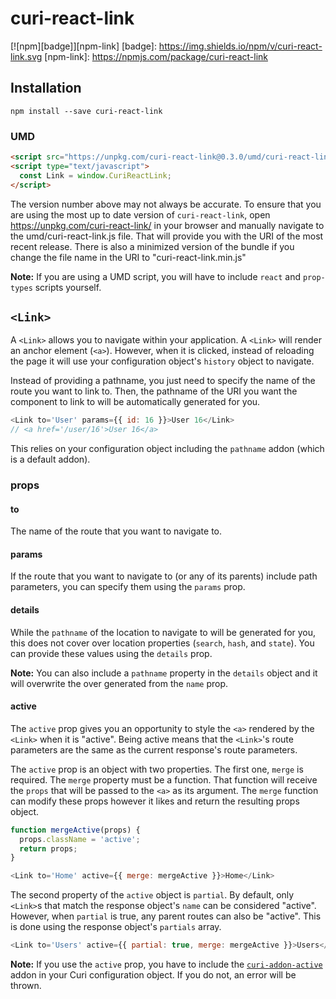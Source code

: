 # curi-react-link

[![npm][badge]][npm-link]
[badge]: https://img.shields.io/npm/v/curi-react-link.svg
[npm-link]: https://npmjs.com/package/curi-react-link

## Installation

```
npm install --save curi-react-link
```

### UMD

```html
<script src="https://unpkg.com/curi-react-link@0.3.0/umd/curi-react-link.js"></script>
<script type="text/javascript">
  const Link = window.CuriReactLink;
</script>
```

The version number above may not always be accurate. To ensure that you are using the most
up to date version of `curi-react-link`, open https://unpkg.com/curi-react-link/ in your
browser and manually navigate to the umd/curi-react-link.js file. That will provide you
with the URI of the most recent release. There is also a minimized version of the bundle
if you change the file name in the URI to "curi-react-link.min.js"

**Note:** If you are using a UMD script, you will have to include `react` and `prop-types` scripts yourself.

## `<Link>`

A `<Link>` allows you to navigate within your application. A `<Link>` will render an anchor element (`<a>`). However, when it is clicked, instead of reloading the page it will use your configuration object's `history` object to navigate.

Instead of providing a pathname, you just need to specify the name of the route you want to link to. Then, the pathname of the URI you want the component to link to will be automatically generated for you.

```js
<Link to='User' params={{ id: 16 }}>User 16</Link>
// <a href='/user/16'>User 16</a>
```

This relies on your configuration object including the `pathname` addon (which is a default addon).

### props

#### to

The name of the route that you want to navigate to.

#### params

If the route that you want to navigate to (or any of its parents) include path parameters, you can specify them using the `params` prop.

#### details

While the `pathname` of the location to navigate to will be generated for you, this does not cover over location properties (`search`, `hash`, and `state`). You can provide these values using the `details` prop.

**Note:** You can also include a `pathname` property in the `details` object and it will overwrite the over generated from the `name` prop.

#### active

The `active` prop gives you an opportunity to style the `<a>` rendered by the `<Link>` when it is "active". Being active means that the `<Link>`'s route parameters are the same as the current response's route parameters.

The `active` prop is an object with two properties. The first one, `merge` is required. The `merge` property must be a function. That function will receive the `props` that will be passed to the `<a>` as its argument. The `merge` function can modify these props however it likes and return the resulting props object.

```js
function mergeActive(props) {
  props.className = 'active';
  return props;
}

<Link to='Home' active={{ merge: mergeActive }}>Home</Link>
```

The second property of the `active` object is `partial`. By default, only `<Link>`s that match the response object's `name` can be considered "active". However, when `partial` is true, any parent routes can also be "active". This is done using the response object's `partials` array.

```js
<Link to='Users' active={{ partial: true, merge: mergeActive }}>Users</Link>
```

**Note:** If you use the `active` prop, you have to include the [`curi-addon-active`](../curi-addon-active) addon in your Curi configuration object. If you do not, an error will be thrown.
